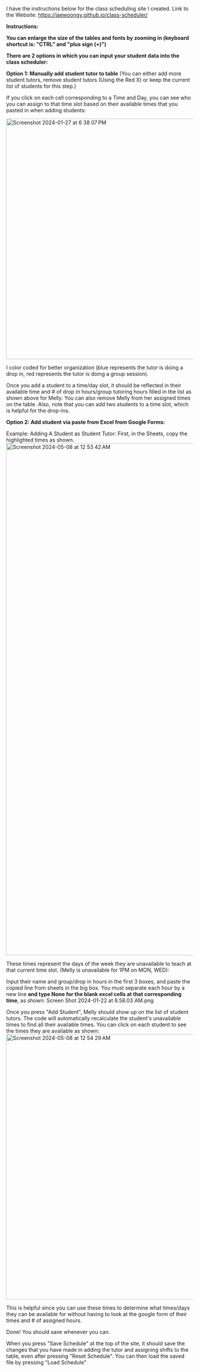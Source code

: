 I have the instructions below for the class scheduling site I created.
Link to the Website: https://jaewoongy.github.io/class-scheduler/

**Instructions:**

**You can enlarge the size of the tables and fonts by zooming in (keyboard shortcut is: "CTRL" and "plus sign (+)")**

**There are 2 options in which you can input your student data into the class scheduler:**



**Option 1: Manually add student tutor to table** 
(You can either add more student tutors, remove student tutors (Using the Red X) or keep the current list of students for this step.)

If you click on each cell corresponding to a Time and Day, you can see who you can assign to that time slot based on their available times that you pasted in when adding students:

<img width="648" alt="Screenshot 2024-01-27 at 6 38 07 PM" src="https://github.com/jaewoongy/class-scheduler/assets/56903210/041b3fb0-395f-4089-a181-69c899e7b5b9">

I color coded for better organization (blue represents the tutor is doing a drop in, red represents the tutor is doing a group session).

Once you add a student to a time/day slot, it should be reflected in their available time and # of drop in hours/group tutoring hours filled in the list as shown above for Melly. You can also remove Melly from her assigned times on the table. Also, note that you can add two students to a time slot, which is helpful for the drop-ins.



**Option 2: Add student via paste from Excel from Google Forms:**

Example:
Adding A Student as Student Tutor:
First, in the Sheets, copy the highlighted times as shown. 
<img width="1380" alt="Screenshot 2024-05-08 at 12 53 42 AM" src="https://github.com/jaewoongy/class-scheduler/assets/56903210/7e9b68c0-8a65-4526-b863-05f0a91f756a">

These times represent the days of the week they are unavailable to teach at that current time slot. (Melly is unavailable for 1PM on MON, WED):

Input their name and group/drop in hours in the first 3 boxes, and paste the copied line from sheets in the big box. You must separate each hour by a new line **and type None for the blank excel cells at that corresponding time**, as shown:
Screen Shot 2024-01-22 at 8.58.03 AM.png

Once you press "Add Student", Melly should show up on the list of student tutors. The code will automatically recalculate the student's unavailable times to find all their available times. You can click on each student to see the times they are available as shown:
<img width="715" alt="Screenshot 2024-05-08 at 12 54 29 AM" src="https://github.com/jaewoongy/class-scheduler/assets/56903210/06442959-61c7-4644-b409-1f5055321df3">

This is helpful since you can use these times to determine what times/days they can be available for without having to look at the google form of their times and # of assigned hours.




Done! You should save whenever you can.

When you press "Save Schedule" at the top of the site, it should save the changes that you have made in adding the tutor and assigning shifts to the table, even after pressing "Reset Schedule". You can then load the saved file by pressing "Load Schedule"
